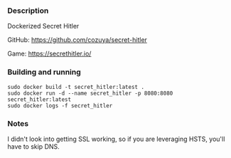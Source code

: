### Description
Dockerized Secret Hitler

GitHub: https://github.com/cozuya/secret-hitler

Game: https://secrethitler.io/

### Building and running

```console
sudo docker build -t secret_hitler:latest .
sudo docker run -d --name secret_hitler -p 8080:8080 secret_hitler:latest
sudo docker logs -f secret_hitler
```

### Notes
I didn't look into getting SSL working, so if you are leveraging HSTS, you'll have to skip DNS.

